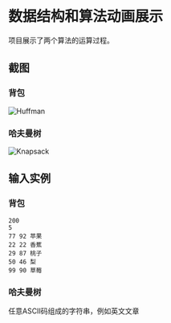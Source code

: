 # 数据结构和算法动画展示

项目展示了两个算法的运算过程。

## 截图

### 背包
![Huffman](https://s3.bmp.ovh/imgs/2022/02/debc5c73e46d5d44.jpg)

### 哈夫曼树
![Knapsack](https://s3.bmp.ovh/imgs/2022/02/9d3a60881a99ef59.jpg)


## 输入实例
### 背包
```raw
200
5
77 92 苹果
22 22 香蕉
29 87 桃子
50 46 梨
99 90 草莓
```


### 哈夫曼树
任意ASCII码组成的字符串，例如英文文章